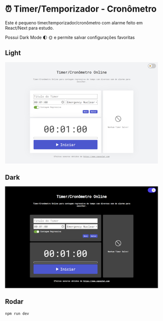 # :alarm_clock: Timer/Temporizador - Cronômetro

Este é pequeno timer/temporizador/cronômetro com alarme feito em React/Next para estudo. 

Possui Dark Mode :first_quarter_moon: :sun_with_face: e permite salvar configurações favoritas



## Light
![alt text](https://github.com/rodrigoaramburu/timer/blob/main/print/print_light.png?raw=true)


## Dark
![alt text](https://github.com/rodrigoaramburu/timer/blob/main/print/print_dark.png?raw=true)


## Rodar 

``` npm run dev ```
